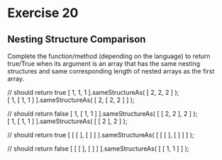 # Exercise 20

## Nesting Structure Comparison

Complete the function/method (depending on the language) to return true/True when its argument is an array that has the same nesting structures and same corresponding length of nested arrays as the first array.

// should return true
[ 1, 1, 1 ].sameStructureAs( [ 2, 2, 2 ] );          
[ 1, [ 1, 1 ] ].sameStructureAs( [ 2, [ 2, 2 ] ] );

// should return false
[ 1, [ 1, 1 ] ].sameStructureAs( [ [ 2, 2 ], 2 ] );  
[ 1, [ 1, 1 ] ].sameStructureAs( [ [ 2 ], 2 ] );

// should return true
[ [ [ ], [ ] ] ].sameStructureAs( [ [ [ ], [ ] ] ] );

// should return false
[ [ [ ], [ ] ] ].sameStructureAs( [ [ 1, 1 ] ] );    
